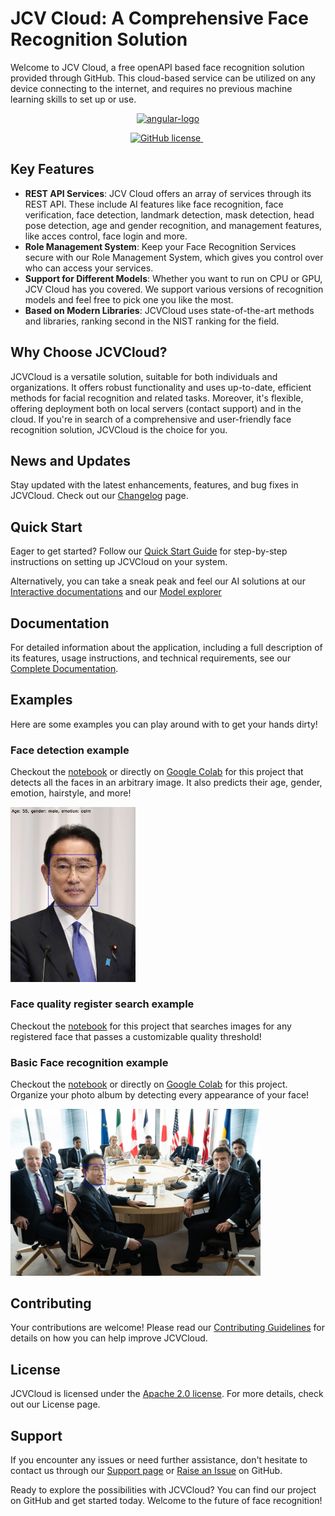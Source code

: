 # JCV Cloud: A Comprehensive Face Recognition Solution

Welcome to JCV Cloud, a free openAPI based face recognition solution provided through GitHub. This cloud-based service can be utilized on any device connecting to the internet, and requires no previous machine learning skills to set up or use.

<p align="center">
    <a target="_blank" href="https://cloud.japancv.co.jp/en/signin">
  <img src="https://www.japancv.co.jp/wp/wp-content/themes/japancv/assets/images/company/img_03.png" alt="angular-logo" height="250px"/>
 </a>

<p align="center">
  <a href="https://www.apache.org/licenses/LICENSE-2.0">
    <img src="https://img.shields.io/badge/license-Apache2.0-green" alt="GitHub license" />
  </a>&nbsp;
</p>

## Key Features

- **REST API Services**: JCV Cloud offers an array of services through its REST API. These include AI features like face recognition, face verification, face detection, landmark detection, mask detection, head pose detection, age and gender recognition, and management features, like acces control, face login and more.
- **Role Management System**: Keep your Face Recognition Services secure with our Role Management System, which gives you control over who can access your services.
- **Support for Different Models**: Whether you want to run on CPU or GPU, JCV Cloud has you covered. We support various versions of recognition models and feel free to pick one you like the most.
- **Based on Modern Libraries**: JCVCloud uses state-of-the-art methods and libraries, ranking second in the NIST ranking for the field.

## Why Choose JCVCloud?

JCVCloud is a versatile solution, suitable for both individuals and organizations. It offers robust functionality and uses up-to-date, efficient methods for facial recognition and related tasks. Moreover, it's flexible, offering deployment both on local servers (contact support) and in the cloud. If you're in search of a comprehensive and user-friendly face recognition solution, JCVCloud is the choice for you.

## News and Updates
Stay updated with the latest enhancements, features, and bug fixes in JCVCloud. Check out our [Changelog](https://docs.cloud.japancv.co.jp/changelog) page.

## Quick Start
Eager to get started? Follow our [Quick Start Guide](docs/QuickStart_Anysee.md) for step-by-step instructions on setting up JCVCloud on your system.

Alternatively, you can take a sneak peak and feel our AI solutions at our [Interactive documentations](https://docs.cloud.japancv.co.jp/reference/anysee-create-entity) and our [Model explorer](https://cloud.japancv.co.jp/en/model-explorer/detection)


## Documentation
For detailed information about the application, including a full description of its features, usage instructions, and technical requirements, see our [Complete Documentation](https://docs.cloud.japancv.co.jp/docs).

## Examples
Here are some examples you can play around with to get your hands dirty!
### Face detection example
Checkout the [notebook](examples/01_Face_detection_example/face_detection.ipynb) or directly on [Google Colab](https://colab.research.google.com/drive/1MT56jHH0_ZCxvS09-ojF8jiT3eV6Ik_l?usp=sharing) for this project that detects all the faces in an arbitrary image. It also predicts their age, gender, emotion, hairstyle, and more!

<img src="https://github.com/japancv/JCV-Cloud-Face-Recognition/blob/main/examples/01_Face_detection_example/face_detection_example_01.png?raw=true" alt="sample" width="200"/>

### Face quality register search example
Checkout the [notebook](examples/02_Face_quality_register_search_example/face_quality_register_search.ipynb) for this project that searches images for any registered face that passes a customizable quality threshold!

### Basic Face recognition example
Checkout the [notebook](examples/03_%20Face_Recognition_example/face_compare.ipynb) or directly on  [Google Colab](https://colab.research.google.com/drive/1AN4chF-8UhVyVLy-jR_U8NUsqfDhAjBd?usp=sharing) for this project. Organize your photo album by detecting every appearance of your face!

<img src="https://github.com/japancv/JCV-Cloud-Face-Recognition/blob/main/examples/03_%20Face_Recognition_example/compared_1.jpg?raw=true" alt="sample" width="400"/>

## Contributing
Your contributions are welcome! Please read our [Contributing Guidelines](docs/Contribution_guidelines.md) for details on how you can help improve JCVCloud.

## License
JCVCloud is licensed under the [Apache 2.0 license](https://www.apache.org/licenses/LICENSE-2.0.html). For more details, check out our License page.

## Support
If you encounter any issues or need further assistance, don't hesitate to contact us through our [Support page](https://docs.cloud.japancv.co.jp/docs/anysee-faq#q3-how-can-i-contact-support) or [Raise an Issue](https://github.com/japancv/JCV-Cloud-Face-Recognition/issues) on GitHub.

Ready to explore the possibilities with JCVCloud? You can find our project on GitHub and get started today. Welcome to the future of face recognition!
